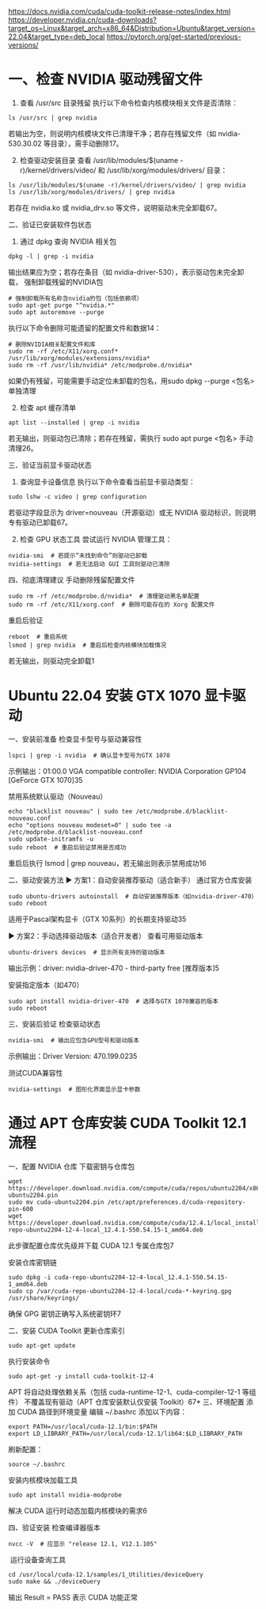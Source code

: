 https://docs.nvidia.com/cuda/cuda-toolkit-release-notes/index.html
https://developer.nvidia.cn/cuda-downloads?target_os=Linux&target_arch=x86_64&Distribution=Ubuntu&target_version=22.04&target_type=deb_local
https://pytorch.org/get-started/previous-versions/

# 一、检查 NVIDIA 驱动残留文件
1. ‌查看 /usr/src 目录残留‌
执行以下命令检查内核模块相关文件是否清除：

```
ls /usr/src | grep nvidia
```

若输出为空，则说明内核模块文件已清理干净；若存在残留文件（如 nvidia-530.30.02 等目录），需手动删除17。

2. ‌检查驱动安装目录‌
查看 /usr/lib/modules/$(uname -r)/kernel/drivers/video/ 和 /usr/lib/xorg/modules/drivers/ 目录：

```
ls /usr/lib/modules/$(uname -r)/kernel/drivers/video/ | grep nvidia  
ls /usr/lib/xorg/modules/drivers/ | grep nvidia  
```

若存在 nvidia.ko 或 nvidia_drv.so 等文件，说明驱动未完全卸载67。

二、验证已安装软件包状态
1. ‌通过 dpkg 查询 NVIDIA 相关包‌

```
dpkg -l | grep -i nvidia  
```

输出结果应为空；若存在条目（如 nvidia-driver-530），表示驱动包未完全卸载， 强制卸载残留的NVIDIA包‌

```
# 强制卸载所有名称含nvidia的包（包括依赖项）
sudo apt-get purge "^nvidia.*"  
sudo apt autoremove --purge
```

执行以下命令删除可能遗留的配置文件和数据14：

```
# 删除NVIDIA相关配置文件和库
sudo rm -rf /etc/X11/xorg.conf* /usr/lib/xorg/modules/extensions/nvidia*  
sudo rm -rf /usr/lib/nvidia* /etc/modprobe.d/nvidia*
```

如果仍有残留，可能需要手动定位未卸载的包名，用sudo dpkg --purge <包名>单独清理

2. ‌检查 apt 缓存清单‌

```
apt list --installed | grep -i nvidia  
```

若无输出，则驱动包已清除；若存在残留，需执行 sudo apt purge <包名> 手动清理26。

三、验证当前显卡驱动状态
1. ‌查询显卡设备信息‌
执行以下命令查看当前显卡驱动类型：

```
sudo lshw -c video | grep configuration  
```

若驱动字段显示为 driver=nouveau（开源驱动）或无 NVIDIA 驱动标识，则说明专有驱动已卸载67。

2. ‌检查 GPU 状态工具‌
尝试运行 NVIDIA 管理工具：

```
nvidia-smi  # 若提示“未找到命令”则驱动已卸载  
nvidia-settings  # 若无法启动 GUI 工具则驱动已清除  
```

四、彻底清理建议
‌手动删除残留配置文件‌

```
sudo rm -rf /etc/modprobe.d/nvidia*  # 清理驱动黑名单配置  
sudo rm -rf /etc/X11/xorg.conf  # 删除可能存在的 Xorg 配置文件  
```

‌重启后验证‌

```
reboot  # 重启系统  
lsmod | grep nvidia  # 重启后检查内核模块加载情况  
```

若无输出，则驱动完全卸载1

# Ubuntu 22.04 安装 GTX 1070 显卡驱动

一、安装前准备
‌检查显卡型号与驱动兼容性‌


``` lspci | grep -i nvidia  # 确认显卡型号为GTX 1070 ```

示例输出：01:00.0 VGA compatible controller: NVIDIA Corporation GP104 [GeForce GTX 1070]35

‌禁用系统默认驱动（Nouveau）‌

```
echo "blacklist nouveau" | sudo tee /etc/modprobe.d/blacklist-nouveau.conf
echo "options nouveau modeset=0" | sudo tee -a /etc/modprobe.d/blacklist-nouveau.conf
sudo update-initramfs -u
sudo reboot  # 重启后验证禁用是否成功
```

重启后执行 lsmod | grep nouveau，若无输出则表示禁用成功16

二、驱动安装方法
▶ 方案1：自动安装推荐驱动（适合新手）
‌通过官方仓库安装
‌
```
sudo ubuntu-drivers autoinstall  # 自动安装推荐版本（如nvidia-driver-470）
sudo reboot
```

适用于Pascal架构显卡（GTX 10系列）的长期支持驱动35

▶ 方案2：手动选择驱动版本（适合开发者）
‌查看可用驱动版本‌

```
ubuntu-drivers devices  # 显示所有支持的驱动版本
```

输出示例：driver: nvidia-driver-470 - third-party free [推荐版本]5

‌安装指定版本（如470）‌

```
sudo apt install nvidia-driver-470  # 选择与GTX 1070兼容的版本
sudo reboot
```

三、安装后验证
‌检查驱动状态‌

```
nvidia-smi  # 输出应包含GPU型号和驱动版本
```

示例输出：Driver Version: 470.199.0235

‌测试CUDA兼容性
‌
```
nvidia-settings  # 图形化界面显示显卡参数
```


# 通过 APT 仓库安装 CUDA Toolkit 12.1 流程
一、配置 NVIDIA 仓库
‌下载密钥与仓库包‌

```
wget https://developer.download.nvidia.com/compute/cuda/repos/ubuntu2204/x86_64/cuda-ubuntu2204.pin
sudo mv cuda-ubuntu2204.pin /etc/apt/preferences.d/cuda-repository-pin-600
wget https://developer.download.nvidia.com/compute/cuda/12.4.1/local_installers/cuda-repo-ubuntu2204-12-4-local_12.4.1-550.54.15-1_amd64.deb
```

此步骤配置仓库优先级并下载 CUDA 12.1 专属仓库包7

‌安装仓库密钥链‌

```
sudo dpkg -i cuda-repo-ubuntu2204-12-4-local_12.4.1-550.54.15-1_amd64.deb
sudo cp /var/cuda-repo-ubuntu2204-12-4-local/cuda-*-keyring.gpg /usr/share/keyrings/
```

确保 GPG 密钥正确写入系统密钥环7

二、安装 CUDA Toolkit
‌更新仓库索引‌

```
sudo apt-get update
```

‌执行安装命令‌

```
sudo apt-get -y install cuda-toolkit-12-4
```

APT 将自动处理依赖关系（包括 cuda-runtime-12-1、cuda-compiler-12-1 等组件）
‌不覆盖现有驱动‌（APT 仓库安装默认仅安装 Toolkit）67*
三、环境配置
‌添加 CUDA 路径到环境变量‌
编辑 ~/.bashrc 添加以下内容：

```
export PATH=/usr/local/cuda-12.1/bin:$PATH
export LD_LIBRARY_PATH=/usr/local/cuda-12.1/lib64:$LD_LIBRARY_PATH
```

刷新配置：

```
source ~/.bashrc
```

‌安装内核模块加载工具‌

```
sudo apt install nvidia-modprobe
```

解决 CUDA 运行时动态加载内核模块的需求6

四、验证安装
‌检查编译器版本‌

```
nvcc -V  # 应显示 "release 12.1, V12.1.105"
```
‌
运行设备查询工具‌

```
cd /usr/local/cuda-12.1/samples/1_Utilities/deviceQuery
sudo make && ./deviceQuery
```

输出 Result = PASS 表示 CUDA 功能正常


